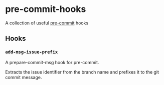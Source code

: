 # pre-commit-hooks

A collection of useful [pre-commit](https://pre-commit.com/) hooks

## Hooks

### `add-msg-issue-prefix`

A prepare-commit-msg hook for pre-commit.

Extracts the issue identifier from the branch name and prefixes it to the git commit message.
